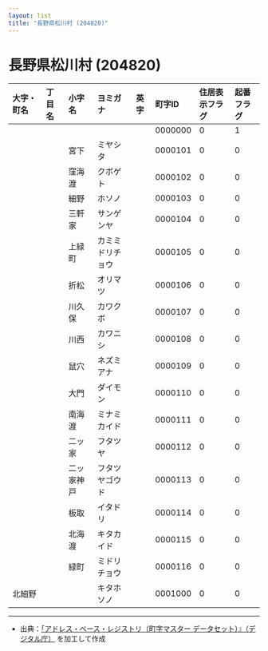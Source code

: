 ```yaml
---
layout: list
title: "長野県松川村 (204820)"
---
```


# 長野県松川村 (204820)

| 大字・町名 | 丁目名 | 小字名 | ヨミガナ | 英字 | 町字ID | 住居表示フラグ | 起番フラグ |
|:---|:---|:---|:---|:---|:---|:---|:---|
|  |  |  |  |  | 0000000 | 0 | 1 |
|  |  | 宮下 | ミヤシタ |  | 0000101 | 0 | 0 |
|  |  | 窪海渡 | クボゲト |  | 0000102 | 0 | 0 |
|  |  | 細野 | ホソノ |  | 0000103 | 0 | 0 |
|  |  | 三軒家 | サンゲンヤ |  | 0000104 | 0 | 0 |
|  |  | 上緑町 | カミミドリチョウ |  | 0000105 | 0 | 0 |
|  |  | 折松 | オリマツ |  | 0000106 | 0 | 0 |
|  |  | 川久保 | カワクボ |  | 0000107 | 0 | 0 |
|  |  | 川西 | カワニシ |  | 0000108 | 0 | 0 |
|  |  | 鼠穴 | ネズミアナ |  | 0000109 | 0 | 0 |
|  |  | 大門 | ダイモン |  | 0000110 | 0 | 0 |
|  |  | 南海渡 | ミナミカイド |  | 0000111 | 0 | 0 |
|  |  | 二ッ家 | フタツヤ |  | 0000112 | 0 | 0 |
|  |  | 二ッ家神戸 | フタツヤゴウド |  | 0000113 | 0 | 0 |
|  |  | 板取 | イタドリ |  | 0000114 | 0 | 0 |
|  |  | 北海渡 | キタカイド |  | 0000115 | 0 | 0 |
|  |  | 緑町 | ミドリチョウ |  | 0000116 | 0 | 0 |
| 北細野 |  |  | キタホソノ |  | 0001000 | 0 | 0 |

---

- 出典：[「アドレス・ベース・レジストリ（町字マスター データセット）』（デジタル庁）](https://www.digital.go.jp/policies/base_registry_address/) を加工して作成